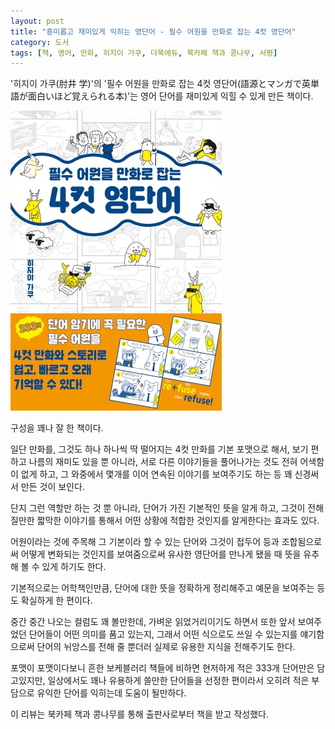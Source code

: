 ```yaml
---
layout: post
title: "흥미롭고 재미있게 익히는 영단어 - 필수 어원을 만화로 잡는 4컷 영단어"
category: 도서
tags: [책, 영어, 만화, 히지이 가쿠, 더북에듀, 북카페 책과 콩나무, 서평]
---
```


'히지이 가쿠(肘井 学)'의
'필수 어원을 만화로 잡는 4컷 영단어(語源とマンガで英単語が面白いほど覚えられる本)'는
영어 단어를 재미있게 익힐 수 있게 만든 책이다.

![표지](/images/book/gogen-to-manga-de-eitango-ga-omoshiroi-hodo-oboerareru-hon-comic-book-h480.jpg)

구성을 꽤나 잘 한 책이다.

일단 만화를, 그것도 하나 하나씩 딱 떨어지는 4컷 만화를 기본 포맷으로 해서,
보기 편하고 나름의 재미도 있을 뿐 아니라,
서로 다른 이야기들을 풀어나가는 것도 전혀 어색함이 없게 하고,
그 와중에서 몇개를 이어 연속된 이야기를 보여주기도 하는 등
꽤 신경써서 만든 것이 보인다.

단지 그런 역할만 하는 것 뿐 아니라,
단어가 가진 기본적인 뜻을 알게 하고,
그것이 전해질만한 짧막한 이야기를 통해서
어떤 상황에 적합한 것인지를 알게한다는 효과도 있다.

어원이라는 것에 주목해
그 기본이라 할 수 있는 단어와
그것이 접두어 등과 조합됨으로써 어떻게 변화되는 것인지를 보여줌으로써
유사한 영단어를 만나게 됐을 때 뜻을 유추해 볼 수 있게 하기도 한다.

기본적으로는 어학책인만큼,
단어에 대한 뜻을 정확하게 정리해주고
예문을 보여주는 등도 확실하게 한 편이다.

중간 중간 나오는 컬럼도 꽤 볼만한데,
가벼운 읽었거리이기도 하면서
또한 앞서 보여주었던 단어들이 어떤 의미를 품고 있는지,
그래서 어떤 식으로도 쓰일 수 있는지를 얘기함으로써
단어의 뉘앙스를 전해 줄 뿐더러 실제로 유용한 지식을 전해주기도 한다.

포맷이 포맷이다보니 흔한 보케블러리 책들에 비하면 현저하게 적은 333개 단어만은 담고있지만,
일상에서도 꽤나 유용하게 쓸만한 단어들을 선정한 편이라서
오히려 적은 부담으로 유익한 단어를 익히는데 도움이 될만하다.



<div class="im im-info">
이 리뷰는 북카페 책과 콩나무를 통해 출판사로부터 책을 받고 작성했다.
</div>
